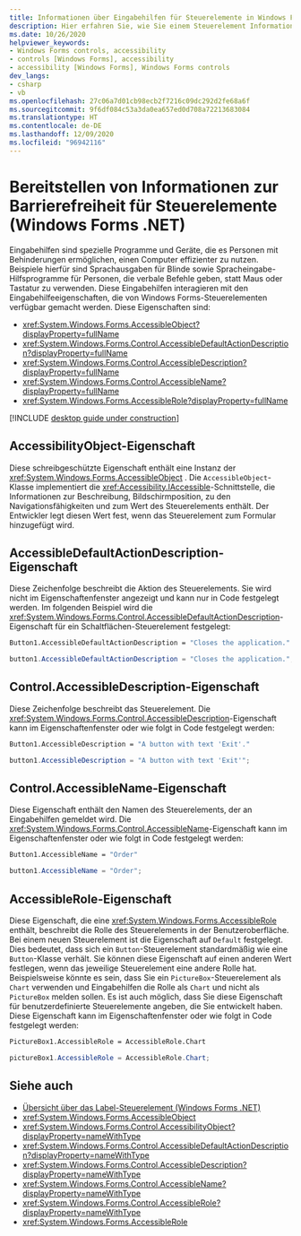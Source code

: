 ```yaml
---
title: Informationen über Eingabehilfen für Steuerelemente in Windows Forms
description: Hier erfahren Sie, wie Sie einem Steuerelement Informationen zur Barrierefreiheit hinzufügen. Mit Windows Forms können Sie einem Steuerelement Barrierefreiheitseinstellungen hinzufügen, um Menschen mit Behinderungen Unterstützung zu bieten.
ms.date: 10/26/2020
helpviewer_keywords:
- Windows Forms controls, accessibility
- controls [Windows Forms], accessibility
- accessibility [Windows Forms], Windows Forms controls
dev_langs:
- csharp
- vb
ms.openlocfilehash: 27c06a7d01cb98ecb2f7216c09dc292d2fe68a6f
ms.sourcegitcommit: 9f6df084c53a3da0ea657ed0d708a72213683084
ms.translationtype: HT
ms.contentlocale: de-DE
ms.lasthandoff: 12/09/2020
ms.locfileid: "96942116"
---
```

# <a name="providing-accessibility-information-for-controls-windows-forms-net"></a>Bereitstellen von Informationen zur Barrierefreiheit für Steuerelemente (Windows Forms .NET)

Eingabehilfen sind spezielle Programme und Geräte, die es Personen mit Behinderungen ermöglichen, einen Computer effizienter zu nutzen. Beispiele hierfür sind Sprachausgaben für Blinde sowie Spracheingabe-Hilfsprogramme für Personen, die verbale Befehle geben, statt Maus oder Tastatur zu verwenden. Diese Eingabehilfen interagieren mit den Eingabehilfeeigenschaften, die von Windows Forms-Steuerelementen verfügbar gemacht werden. Diese Eigenschaften sind:

- <xref:System.Windows.Forms.AccessibleObject?displayProperty=fullName>
- <xref:System.Windows.Forms.Control.AccessibleDefaultActionDescription?displayProperty=fullName>
- <xref:System.Windows.Forms.Control.AccessibleDescription?displayProperty=fullName>
- <xref:System.Windows.Forms.Control.AccessibleName?displayProperty=fullName>
- <xref:System.Windows.Forms.AccessibleRole?displayProperty=fullName>

[!INCLUDE [desktop guide under construction](../../includes/desktop-guide-preview-note.md)]

## <a name="accessibilityobject-property"></a>AccessibilityObject-Eigenschaft

Diese schreibgeschützte Eigenschaft enthält eine Instanz der <xref:System.Windows.Forms.AccessibleObject> . Die `AccessibleObject`-Klasse implementiert die <xref:Accessibility.IAccessible>-Schnittstelle, die Informationen zur Beschreibung, Bildschirmposition, zu den Navigationsfähigkeiten und zum Wert des Steuerelements enthält. Der Entwickler legt diesen Wert fest, wenn das Steuerelement zum Formular hinzugefügt wird.

## <a name="accessibledefaultactiondescription-property"></a>AccessibleDefaultActionDescription-Eigenschaft

Diese Zeichenfolge beschreibt die Aktion des Steuerelements. Sie wird nicht im Eigenschaftenfenster angezeigt und kann nur in Code festgelegt werden. Im folgenden Beispiel wird die <xref:System.Windows.Forms.Control.AccessibleDefaultActionDescription>-Eigenschaft für ein Schaltflächen-Steuerelement festgelegt:

```vb
Button1.AccessibleDefaultActionDescription = "Closes the application."
```

```csharp
button1.AccessibleDefaultActionDescription = "Closes the application.";
```

## <a name="accessibledescription-property"></a>Control.AccessibleDescription-Eigenschaft

Diese Zeichenfolge beschreibt das Steuerelement. Die <xref:System.Windows.Forms.Control.AccessibleDescription>-Eigenschaft kann im Eigenschaftenfenster oder wie folgt in Code festgelegt werden:

```vb
Button1.AccessibleDescription = "A button with text 'Exit'."
```

```csharp
button1.AccessibleDescription = "A button with text 'Exit'";
```

## <a name="accessiblename-property"></a>Control.AccessibleName-Eigenschaft

Diese Eigenschaft enthält den Namen des Steuerelements, der an Eingabehilfen gemeldet wird. Die <xref:System.Windows.Forms.Control.AccessibleName>-Eigenschaft kann im Eigenschaftenfenster oder wie folgt in Code festgelegt werden:

```vb
Button1.AccessibleName = "Order"
```

```csharp
button1.AccessibleName = "Order";
```

## <a name="accessiblerole-property"></a>AccessibleRole-Eigenschaft

Diese Eigenschaft, die eine <xref:System.Windows.Forms.AccessibleRole> enthält, beschreibt die Rolle des Steuerelements in der Benutzeroberfläche. Bei einem neuen Steuerelement ist die Eigenschaft auf `Default` festgelegt. Dies bedeutet, dass sich ein `Button`-Steuerelement standardmäßig wie eine `Button`-Klasse verhält. Sie können diese Eigenschaft auf einen anderen Wert festlegen, wenn das jeweilige Steuerelement eine andere Rolle hat. Beispielsweise könnte es sein, dass Sie ein `PictureBox`-Steuerelement als `Chart` verwenden und Eingabehilfen die Rolle als `Chart` und nicht als `PictureBox` melden sollen. Es ist auch möglich, dass Sie diese Eigenschaft für benutzerdefinierte Steuerelemente angeben, die Sie entwickelt haben. Diese Eigenschaft kann im Eigenschaftenfenster oder wie folgt in Code festgelegt werden:

```vb
PictureBox1.AccessibleRole = AccessibleRole.Chart
```

```csharp
pictureBox1.AccessibleRole = AccessibleRole.Chart;
```

## <a name="see-also"></a>Siehe auch

- [Übersicht über das Label-Steuerelement (Windows Forms .NET)](labels.md)
- <xref:System.Windows.Forms.AccessibleObject>
- <xref:System.Windows.Forms.Control.AccessibilityObject?displayProperty=nameWithType>
- <xref:System.Windows.Forms.Control.AccessibleDefaultActionDescription?displayProperty=nameWithType>
- <xref:System.Windows.Forms.Control.AccessibleDescription?displayProperty=nameWithType>
- <xref:System.Windows.Forms.Control.AccessibleName?displayProperty=nameWithType>
- <xref:System.Windows.Forms.Control.AccessibleRole?displayProperty=nameWithType>
- <xref:System.Windows.Forms.AccessibleRole>
